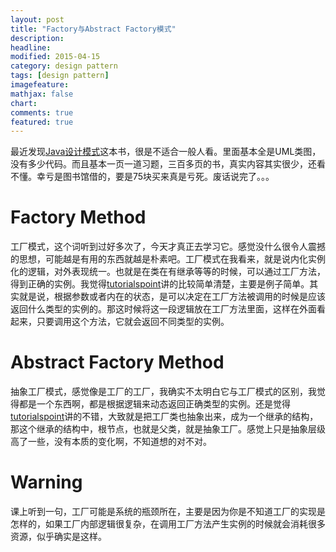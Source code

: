 ```yaml
---
layout: post
title: "Factory与Abstract Factory模式"
description: 
headline:
modified: 2015-04-15
category: design pattern
tags: [design pattern]
imagefeature:
mathjax: false
chart:
comments: true
featured: true
---
```


最近发现[Java设计模式](http://www.amazon.cn/Java%E8%AE%BE%E8%AE%A1%E6%A8%A1%E5%BC%8F-%E5%8F%B2%E8%92%82%E8%8A%AC%E2%80%A2%E7%BA%A6%E7%BF%B0%E2%80%A2%E6%A2%85%E7%89%B9%E6%96%AF%E5%85%8B/dp/B0093O0V4E/ref=sr_1_6?ie=UTF8&qid=1429104781&sr=8-6&keywords=java%E8%AE%BE%E8%AE%A1%E6%A8%A1%E5%BC%8F)这本书，很是不适合一般人看。里面基本全是UML类图，没有多少代码。而且基本一页一道习题，三百多页的书，真实内容其实很少，还看不懂。幸亏是图书馆借的，要是75块买来真是亏死。废话说完了。。。

# Factory Method

工厂模式，这个词听到过好多次了，今天才真正去学习它。感觉没什么很令人震撼的思想，可能越是有用的东西就越是朴素吧。工厂模式在我看来，就是说内化实例化的逻辑，对外表现统一。也就是在类在有继承等等的时候，可以通过工厂方法，得到正确的实例。我觉得[tutorialspoint](http://www.tutorialspoint.com/design_pattern/factory_pattern.htm)讲的比较简单清楚，主要是例子简单。其实就是说，根据参数或者内在的状态，是可以决定在工厂方法被调用的时候是应该返回什么类型的实例的。那这时候将这一段逻辑放在工厂方法里面，这样在外面看起来，只要调用这个方法，它就会返回不同类型的实例。

# Abstract Factory Method

抽象工厂模式，感觉像是工厂的工厂，我确实不太明白它与工厂模式的区别，我觉得都是一个东西啊，都是根据逻辑来动态返回正确类型的实例。还是觉得[tutorialspoint](http://www.tutorialspoint.com/design_pattern/abstract_factory_pattern.htm)讲的不错，大致就是把工厂类也抽象出来，成为一个继承的结构，那这个继承的结构中，根节点，也就是父类，就是抽象工厂。感觉上只是抽象层级高了一些，没有本质的变化啊，不知道想的对不对。

# Warning

课上听到一句，工厂可能是系统的瓶颈所在，主要是因为你是不知道工厂的实现是怎样的，如果工厂内部逻辑很复杂，在调用工厂方法产生实例的时候就会消耗很多资源，似乎确实是这样。